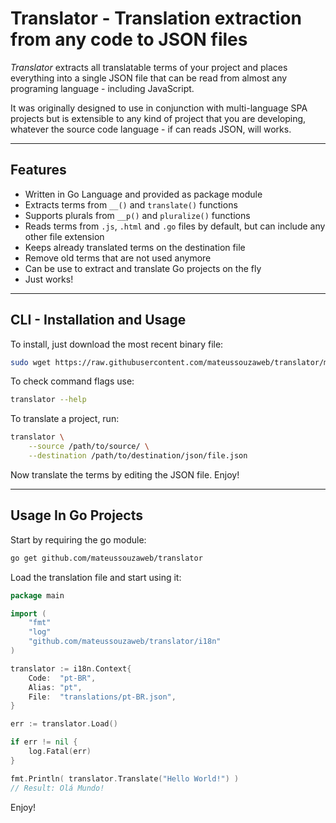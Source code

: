# Translator - Translation extraction from any code to JSON files

*Translator* extracts all translatable terms of your project and places everything into a single JSON file that can be read from almost any programing language - including JavaScript.

It was originally designed to use in conjunction with multi-language SPA projects but is extensible to any kind of project that you are developing, whatever the source code language - if can reads JSON, will works.

---

## Features

- Written in Go Language and provided as package module
- Extracts terms from ``__()`` and ``translate()`` functions
- Supports plurals from ``__p()`` and ``pluralize()`` functions
- Reads terms from ``.js``, ``.html`` and ``.go`` files by default, but can include any other file extension
- Keeps already translated terms on the destination file
- Remove old terms that are not used anymore
- Can be use to extract and translate Go projects on the fly
- Just works!

---

## CLI - Installation and Usage

To install, just download the most recent binary file:

```bash
sudo wget https://raw.githubusercontent.com/mateussouzaweb/translator/master/bin/translator -O /usr/local/bin/translator && sudo chmod +x /usr/local/bin/translator
```

To check command flags use:

```bash
translator --help
```

To translate a project, run:

```bash
translator \
    --source /path/to/source/ \
    --destination /path/to/destination/json/file.json
```

Now translate the terms by editing the JSON file. Enjoy!

---

## Usage In Go Projects

Start by requiring the go module:

```bash
go get github.com/mateussouzaweb/translator
```

Load the translation file and start using it:

```go
package main

import (
    "fmt"
    "log"
    "github.com/mateussouzaweb/translator/i18n"
)

translator := i18n.Context{
    Code:  "pt-BR",
    Alias: "pt",
    File:  "translations/pt-BR.json",
}

err := translator.Load()

if err != nil {
    log.Fatal(err)
}

fmt.Println( translator.Translate("Hello World!") )
// Result: Olá Mundo!
```

Enjoy!
